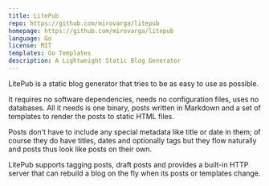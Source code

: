 ```yaml
---
title: LitePub
repo: https://github.com/mirovarga/litepub
homepage: https://github.com/mirovarga/litepub
language: Go
license: MIT
templates: Go Templates
description: A Lightweight Static Blog Generator
---
```


LitePub is a static blog generator that tries to be as easy to use as possible.

It requires no software dependencies, needs no configuration files, uses no databases. All it needs is one binary,
posts written in Markdown and a set of templates to render the posts to static HTML files.

Posts don't have to include any special metadata like title or date in them; of course they do have titles, dates
and optionally tags but they flow naturally and posts thus look like posts on their own.

LitePub supports tagging posts, draft posts and provides a built-in HTTP server that can rebuild a blog on the fly
when its posts or templates change.
